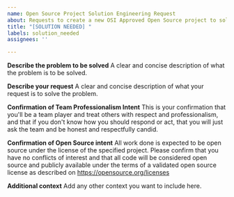 ```yaml
---
name: Open Source Project Solution Engineering Request
about: Requests to create a new OSI Approved Open Source project to solve a specific problem.
title: "[SOLUTION NEEDED] "
labels: solution_needed
assignees: ''

---
```


**Describe the problem to be solved**
A clear and concise description of what the problem is to be solved.

**Describe your request**
A clear and concise description of what your request is to solve the problem.

**Confirmation of Team Professionalism Intent**
This is your confirmation that you'll be a team player and treat others with respect and professionalism, and that if you don't know how you should respond or act, that you will just ask the team and be honest and respectfully candid.

**Confirmation of Open Source intent**
All work done is expected to be open source under the license of the specified project. Please confirm that you have no conflicts of interest and that all code will be considered open source and publicly available under the terms of a validated open source license as described on https://opensource.org/licenses

**Additional context**
Add any other context you want to include here.
